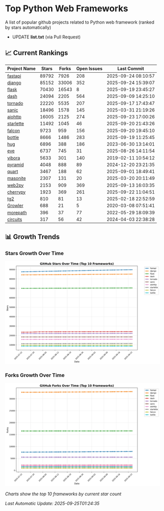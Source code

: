 # Top Python Web Frameworks
A list of popular github projects related to Python web framework (ranked by stars automatically)

* UPDATE **list.txt** (via Pull Request)

## 📈 Current Rankings

| Project Name | Stars | Forks | Open Issues | Last Commit |
| ------------ | ----- | ----- | ----------- | ----------- |
| [fastapi](https://github.com/fastapi/fastapi) | 89792 | 7926 | 208 | 2025-09-24 08:10:57 |
| [django](https://github.com/django/django) | 85152 | 33006 | 352 | 2025-09-24 15:39:07 |
| [flask](https://github.com/pallets/flask) | 70430 | 16543 | 8 | 2025-09-19 23:45:27 |
| [dash](https://github.com/plotly/dash) | 24094 | 2205 | 564 | 2025-09-09 14:25:10 |
| [tornado](https://github.com/tornadoweb/tornado) | 22220 | 5535 | 207 | 2025-09-17 17:43:47 |
| [sanic](https://github.com/sanic-org/sanic) | 18496 | 1578 | 145 | 2025-03-31 21:19:26 |
| [aiohttp](https://github.com/aio-libs/aiohttp) | 16005 | 2125 | 274 | 2025-09-23 17:00:26 |
| [starlette](https://github.com/Kludex/starlette) | 11492 | 1045 | 46 | 2025-09-20 21:43:26 |
| [falcon](https://github.com/falconry/falcon) | 9723 | 959 | 156 | 2025-09-20 19:45:10 |
| [bottle](https://github.com/bottlepy/bottle) | 8666 | 1486 | 283 | 2025-09-19 11:25:45 |
| [hug](https://github.com/hugapi/hug) | 6896 | 388 | 186 | 2023-06-30 13:14:01 |
| [eve](https://github.com/pyeve/eve) | 6737 | 745 | 31 | 2025-08-26 14:11:54 |
| [vibora](https://github.com/vibora-io/vibora) | 5633 | 301 | 140 | 2019-02-11 10:54:12 |
| [pyramid](https://github.com/Pylons/pyramid) | 4048 | 888 | 89 | 2024-12-20 23:21:35 |
| [quart](https://github.com/pallets/quart) | 3467 | 188 | 62 | 2025-09-01 18:49:41 |
| [masonite](https://github.com/MasoniteFramework/masonite) | 2307 | 131 | 20 | 2025-03-20 20:11:49 |
| [web2py](https://github.com/web2py/web2py) | 2153 | 909 | 369 | 2025-09-13 16:03:35 |
| [cherrypy](https://github.com/cherrypy/cherrypy) | 1923 | 369 | 261 | 2025-09-22 11:04:51 |
| [tg2](https://github.com/TurboGears/tg2) | 810 | 81 | 13 | 2025-02-18 22:52:59 |
| [Growler](https://github.com/pyGrowler/Growler) | 688 | 21 | 5 | 2020-03-08 07:51:41 |
| [morepath](https://github.com/morepath/morepath) | 396 | 37 | 77 | 2022-05-29 18:09:39 |
| [circuits](https://github.com/circuits/circuits) | 317 | 56 | 42 | 2024-04-03 22:38:28 |

## 📊 Growth Trends

### Stars Growth Over Time
![Stars Chart](charts/stars_chart.jpg)

### Forks Growth Over Time
![Forks Chart](charts/forks_chart.jpg)

*Charts show the top 10 frameworks by current star count*


*Last Automatic Update: 2025-09-25T01:24:35*